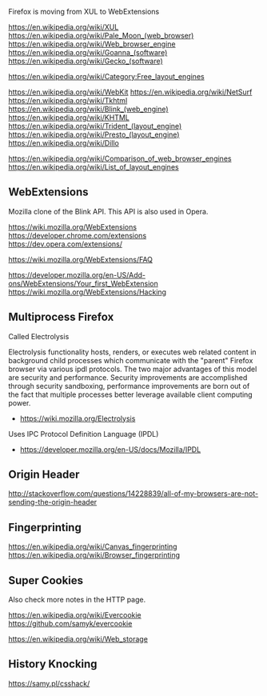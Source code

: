 
<!--
-->

Firefox is moving from XUL to WebExtensions

https://en.wikipedia.org/wiki/XUL
https://en.wikipedia.org/wiki/Pale_Moon_(web_browser)
https://en.wikipedia.org/wiki/Web_browser_engine
https://en.wikipedia.org/wiki/Goanna_(software)
https://en.wikipedia.org/wiki/Gecko_(software)

https://en.wikipedia.org/wiki/Category:Free_layout_engines

https://en.wikipedia.org/wiki/WebKit
https://en.wikipedia.org/wiki/NetSurf
https://en.wikipedia.org/wiki/Tkhtml
https://en.wikipedia.org/wiki/Blink_(web_engine)
https://en.wikipedia.org/wiki/KHTML
https://en.wikipedia.org/wiki/Trident_(layout_engine)
https://en.wikipedia.org/wiki/Presto_(layout_engine)
https://en.wikipedia.org/wiki/Dillo


https://en.wikipedia.org/wiki/Comparison_of_web_browser_engines
https://en.wikipedia.org/wiki/List_of_layout_engines

WebExtensions
-------------

Mozilla clone of the Blink API.  This API is also used in Opera.

https://wiki.mozilla.org/WebExtensions
https://developer.chrome.com/extensions
https://dev.opera.com/extensions/

https://wiki.mozilla.org/WebExtensions/FAQ

https://developer.mozilla.org/en-US/Add-ons/WebExtensions/Your_first_WebExtension
https://wiki.mozilla.org/WebExtensions/Hacking

Multiprocess Firefox
--------------------

Called Electrolysis

Electrolysis functionality hosts, renders, or executes web related
content in background child processes which communicate with the
"parent" Firefox browser via various ipdl protocols. The two major
advantages of this model are security and performance. Security
improvements are accomplished through security sandboxing, performance
improvements are born out of the fact that multiple processes better
leverage available client computing power.

 * <https://wiki.mozilla.org/Electrolysis>

Uses IPC Protocol Definition Language (IPDL)

 * <https://developer.mozilla.org/en-US/docs/Mozilla/IPDL>

Origin Header
--------------

http://stackoverflow.com/questions/14228839/all-of-my-browsers-are-not-sending-the-origin-header

Fingerprinting
--------------

https://en.wikipedia.org/wiki/Canvas_fingerprinting
https://en.wikipedia.org/wiki/Browser_fingerprinting

Super Cookies
-------------

Also check more notes in the HTTP page.

https://en.wikipedia.org/wiki/Evercookie
https://github.com/samyk/evercookie

https://en.wikipedia.org/wiki/Web_storage

History Knocking
----------------

https://samy.pl/csshack/

<!-- vim: set autoindent expandtab sw=4 syntax=markdown: -->
